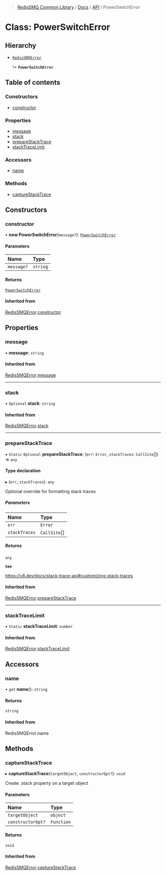 >[RedisSMQ Common Library](../../../README.md) / [Docs](../../README.md) / [API](../README.md) / PowerSwitchError

# Class: PowerSwitchError

## Hierarchy

- [`RedisSMQError`](docs/api/classes/RedisSMQError.md)

  ↳ **`PowerSwitchError`**

## Table of contents

### Constructors

- [constructor](docs/api/classes/PowerSwitchError.md#constructor)

### Properties

- [message](docs/api/classes/PowerSwitchError.md#message)
- [stack](docs/api/classes/PowerSwitchError.md#stack)
- [prepareStackTrace](docs/api/classes/PowerSwitchError.md#preparestacktrace)
- [stackTraceLimit](docs/api/classes/PowerSwitchError.md#stacktracelimit)

### Accessors

- [name](docs/api/classes/PowerSwitchError.md#name)

### Methods

- [captureStackTrace](docs/api/classes/PowerSwitchError.md#capturestacktrace)

## Constructors

### constructor

• **new PowerSwitchError**(`message?`): [`PowerSwitchError`](docs/api/classes/PowerSwitchError.md)

#### Parameters

| Name | Type |
| :------ | :------ |
| `message?` | `string` |

#### Returns

[`PowerSwitchError`](docs/api/classes/PowerSwitchError.md)

#### Inherited from

[RedisSMQError](docs/api/classes/RedisSMQError.md).[constructor](docs/api/classes/RedisSMQError.md#constructor)

## Properties

### message

• **message**: `string`

#### Inherited from

[RedisSMQError](docs/api/classes/RedisSMQError.md).[message](docs/api/classes/RedisSMQError.md#message)

___

### stack

• `Optional` **stack**: `string`

#### Inherited from

[RedisSMQError](docs/api/classes/RedisSMQError.md).[stack](docs/api/classes/RedisSMQError.md#stack)

___

### prepareStackTrace

▪ `Static` `Optional` **prepareStackTrace**: (`err`: `Error`, `stackTraces`: `CallSite`[]) => `any`

#### Type declaration

▸ (`err`, `stackTraces`): `any`

Optional override for formatting stack traces

##### Parameters

| Name | Type |
| :------ | :------ |
| `err` | `Error` |
| `stackTraces` | `CallSite`[] |

##### Returns

`any`

**`See`**

https://v8.dev/docs/stack-trace-api#customizing-stack-traces

#### Inherited from

[RedisSMQError](docs/api/classes/RedisSMQError.md).[prepareStackTrace](docs/api/classes/RedisSMQError.md#preparestacktrace)

___

### stackTraceLimit

▪ `Static` **stackTraceLimit**: `number`

#### Inherited from

[RedisSMQError](docs/api/classes/RedisSMQError.md).[stackTraceLimit](docs/api/classes/RedisSMQError.md#stacktracelimit)

## Accessors

### name

• `get` **name**(): `string`

#### Returns

`string`

#### Inherited from

RedisSMQError.name

## Methods

### captureStackTrace

▸ **captureStackTrace**(`targetObject`, `constructorOpt?`): `void`

Create .stack property on a target object

#### Parameters

| Name | Type |
| :------ | :------ |
| `targetObject` | `object` |
| `constructorOpt?` | `Function` |

#### Returns

`void`

#### Inherited from

[RedisSMQError](docs/api/classes/RedisSMQError.md).[captureStackTrace](docs/api/classes/RedisSMQError.md#capturestacktrace)
